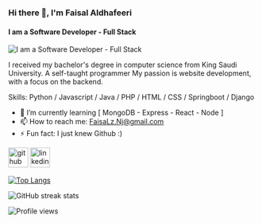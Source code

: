 ### Hi there 👋, I'm Faisal Aldhafeeri
#### I am a Software Developer - Full Stack 
![I am a Software Developer - Full Stack ](https://i.postimg.cc/FzfxkcN8/163.jpg)

I received my bachelor's degree in computer science from King Saudi University. A self-taught programmer My passion is website development, with a focus on the backend.

Skills: Python / Javascript / Java / PHP / HTML / CSS / Springboot / Django  

- 🌱 I’m currently learning [ MongoDB - Express - React - Node ] 
- 📫 How to reach me: FaisaLz.Nj@gmail.com 
- ⚡ Fun fact: I just knew Github :) 


[<img src='https://cdn.jsdelivr.net/npm/simple-icons@3.0.1/icons/github.svg' alt='github' height='40'>](https://github.com/n8tu)  [<img src='https://cdn.jsdelivr.net/npm/simple-icons@3.0.1/icons/linkedin.svg' alt='linkedin' height='40'>](https://www.linkedin.com/in/faisal-aldhafeeri-939236194/)  

[![Top Langs](https://github-readme-stats.vercel.app/api/top-langs/?username=n8tu)](https://github.com/anuraghazra/github-readme-stats)

![GitHub streak stats](https://github-readme-streak-stats.herokuapp.com/?user=n8tu)  

![Profile views](https://gpvc.arturio.dev/n8tu)  
